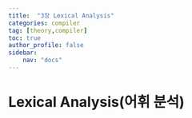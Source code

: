```yaml
---
title:  "3장 Lexical Analysis"
categories: compiler
tag: [theory,compiler]
toc: true
author_profile: false
sidebar:
    nav: "docs"
---
```




# Lexical Analysis(어휘 분석)
